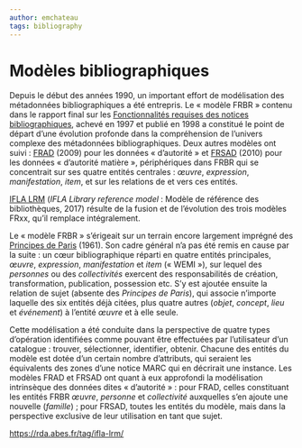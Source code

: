 ```yaml
---
author: emchateau
tags: bibliography
---
```


# Modèles bibliographiques

Depuis le début des années 1990, un important effort de modélisation des métadonnées bibliographiques a été entrepris. Le « modèle FRBR » contenu dans le rapport final sur les [Fonctionnalités requises des notices bibliographiques](http://www.bnf.fr/documents/frbr_rapport_final.pdf), achevé en 1997 et publié en 1998 a constitué le point de départ d’une évolution profonde dans la compréhension de l’univers complexe des métadonnées bibliographiques. Deux autres modèles ont suivi : [FRAD](http://www.bnf.fr/documents/frad_rapport_final.pdf) (2009) pour les données « d’autorité » et [FRSAD](http://www.ifla.org/files/assets/cataloguing/frsad/frsad_rapport_final.pdf) (2010) pour les données « d’autorité matière », périphériques dans FRBR qui se concentrait sur ses quatre entités centrales : *œuvre*, *expression*, *manifestation*, *item*, et sur les relations de et vers ces entités.

[IFLA LRM](https://www.ifla.org/files/assets/cataloguing/frbr-lrm/ifla_lrm_2017-03.pdf) (*IFLA Library reference model* : Modèle de référence des bibliothèques, 2017) résulte de la fusion et de l’évolution des trois modèles FRxx, qu’il remplace intégralement.

Le « modèle FRBR » s’érigeait sur un terrain encore largement imprégné des [Principes de Paris](https://www.ifla.org/files/assets/cataloguing/IMEICC/IMEICC1/statement_principles_paris_1961-fr.pdf) (1961). Son cadre général n’a pas été remis en cause par la suite : un cœur bibliographique réparti en quatre entités principales, *œuvre*, *expression*, *manifestation* et *item* (« WEMI »), sur lequel des *personnes* ou des *collectivités* exercent des responsabilités de création, transformation, publication, possession etc. S’y est ajoutée ensuite la relation de sujet (absente des *Principes de Paris*), qui associe n’importe laquelle des six entités déjà citées, plus quatre autres (*objet*, *concept*, *lieu* et *événement*) à l’entité *œuvre* et à elle seule. 

Cette modélisation a été conduite dans la perspective de quatre types d’opération identifiées comme pouvant être effectuées par l’utilisateur d’un catalogue : trouver, sélectionner, identifier, obtenir. Chacune des entités du modèle est dotée d’un certain nombre d’attributs, qui seraient les équivalents des zones d’une notice MARC qui en décrirait une instance. Les modèles FRAD et FRSAD ont quant à eux approfondi la modélisation intrinsèque des données dites « d’autorité » : pour FRAD, celles constituant les entités FRBR *œuvre*, *personne* et *collectivité* auxquelles s’en ajoute une nouvelle (*famille*) ; pour FRSAD, toutes les entités du modèle, mais dans la perspective exclusive de leur utilisation en tant que sujet.

https://rda.abes.fr/tag/ifla-lrm/